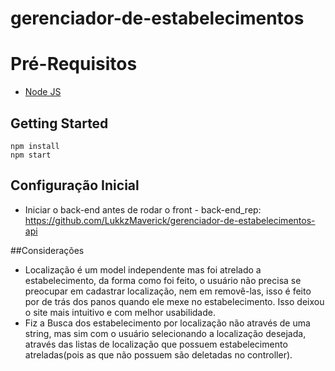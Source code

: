 # gerenciador-de-estabelecimentos

# Pré-Requisitos

 - [Node JS](https://nodejs.org/en/)

## Getting Started
    npm install   
    npm start

## Configuração Inicial
- Iniciar o back-end antes de rodar o front - back-end_rep: https://github.com/LukkzMaverick/gerenciador-de-estabelecimentos-api

##Considerações
- Localização é um model independente mas foi atrelado a estabelecimento, da forma como foi feito, o usuário não precisa se preocupar em cadastrar localização, nem em removê-las, isso é feito por de trás dos panos quando ele mexe no estabelecimento. Isso deixou o site mais intuitivo e com melhor usabilidade. 
- Fiz a Busca dos estabelecimento por localização não através de uma string, mas sim com o usuário selecionando a localização desejada, através das listas de localização que possuem estabelecimento atreladas(pois as que não possuem são deletadas no controller).
